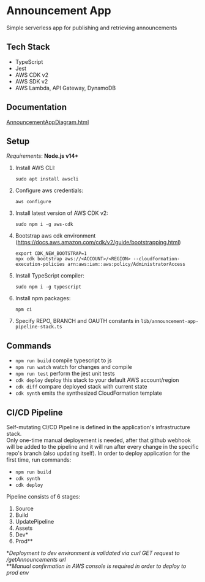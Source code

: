 # Announcement App

Simple serverless app for publishing and retrieving announcements

## Tech Stack

- TypeScript
- Jest
- AWS CDK v2
- AWS SDK v2
- AWS Lambda, API Gateway, DynamoDB

## Documentation

[AnnouncementAppDiagram.html](https://viktormishyn.github.io/epam-python-l2-2021/announcement-app/AnnouncementAppDiagram.html)

## Setup

_Requirements_: **Node.js v14+**

1. Install AWS CLI:
   ```
   sudo apt install awscli
   ```
1. Configure aws credentials:
   ```
   aws configure
   ```
1. Install latest version of AWS CDK v2:
   ```
   sudo npm i -g aws-cdk
   ```
1. Bootstrap aws cdk environment (https://docs.aws.amazon.com/cdk/v2/guide/bootstrapping.html)
   ```
   export CDK_NEW_BOOTSTRAP=1
   npx cdk bootstrap aws://<ACCOUNT>/<REGION> --cloudformation-execution-policies arn:aws:iam::aws:policy/AdministratorAccess
   ```
1. Install TypeScript compiler:
   ```
   sudo npm i -g typescript
   ```
1. Install npm packages:
   ```
   npm ci
   ```
1. Specify REPO, BRANCH and OAUTH constants in `lib/announcement-app-pipeline-stack.ts`

## Commands

- `npm run build` compile typescript to js
- `npm run watch` watch for changes and compile
- `npm run test` perform the jest unit tests
- `cdk deploy` deploy this stack to your default AWS account/region
- `cdk diff` compare deployed stack with current state
- `cdk synth` emits the synthesized CloudFormation template

## CI/CD Pipeline

Self-mutating CI/CD Pipeline is defined in the application's infrastructure stack.  
Only one-time manual deployement is needed, after that github webhook will be added to the pipeline and it will run after every change in the specific repo's branch (also updating itself).
In order to deploy application for the first time, run commands:

- `npm run build`
- `cdk synth`
- `cdk deploy`

Pipeline consists of 6 stages:

1. Source
2. Build
3. UpdatePipeline
4. Assets
5. Dev\*
6. Prod\*\*

\*_Deployment to dev environment is validated via curl GET request to /getAnnouncements url_  
\*\*_Manual confirmation in AWS console is required in order to deploy to prod env_
